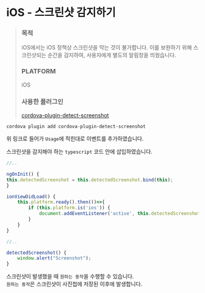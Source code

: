 iOS - 스크린샷 감지하기
===

> ### 목적
> iOS에서는 iOS 정책상 스크린샷을 막는 것이 불가합니다. 이를 보완하기 위해 스크린샷되는 순간을 감지하여, 사용자에게 별도의 알림창을 띄웠습니다.
> 
> ### PLATFORM
> iOS
> 
> ### 사용한 플러그인
> [cordova-plugin-detect-screenshot](https://github.com/Restocks/cordova-plugin-detect-screenshot)

`cordova plugin add cordova-plugin-detect-screenshot`

위 링크로 들어가 `Usage`에 적힌대로 이벤트를 추가하였습니다.

스크린샷을 감지해야 하는 `typescript` 코드 안에 삽입하였습니다.

```typescript
//..

ngOnInit() {
this.detectedScreenshot = this.detectedScreenshot.bind(this);
}

ionViewDidLoad() {
    this.platform.ready().then(()=>{
        if (this.platform.is('ios')) {
            document.addEventListener('active', this.detectedScreenshot, false);
        }
    }
}

//..

detectedScreenshot() {
    window.alert("Screenshot");
}
```

스크린샷이 발생했을 때 `원하는 동작`을 수행할 수 있습니다.   
`원하는 동작`은 스크린샷이 사진첩에 저장된 이후에 발생합니다.
